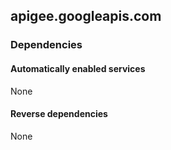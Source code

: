 ## apigee.googleapis.com

### Dependencies

#### Automatically enabled services

None

#### Reverse dependencies

None
